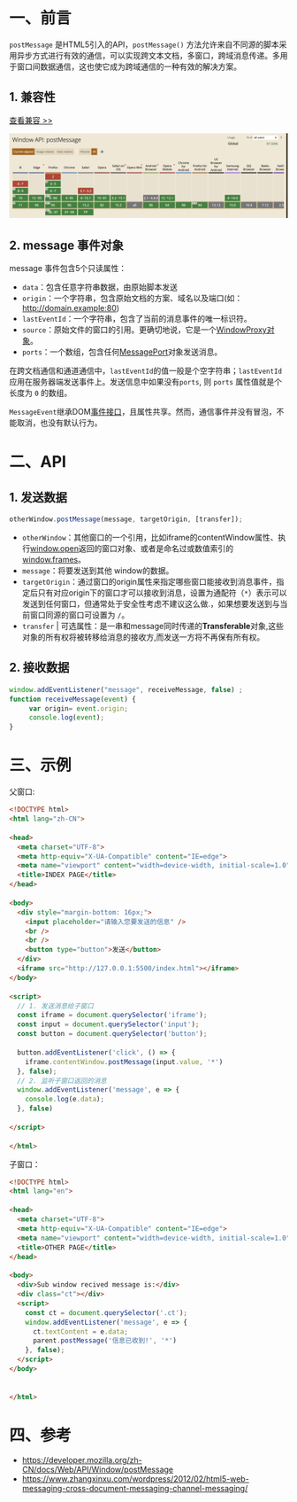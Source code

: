 # 一、前言

`postMessage` 是HTML5引入的API，`postMessage()` 方法允许来自不同源的脚本采用异步方式进行有效的通信，可以实现跨文本文档，多窗口，跨域消息传递。多用于窗口间数据通信，这也使它成为跨域通信的一种有效的解决方案。

## 1. 兼容性

[查看兼容 >>](https://caniuse.com/?search=postmessage)

![](./IMGS/post_message.png)

## 2. message 事件对象

message 事件包含5个只读属性：

- `data`：包含任意字符串数据，由原始脚本发送
- `origin`：一个字符串，包含原始文档的方案、域名以及端口(如：http://domain.example:80)
- `lastEventId`：一个字符串，包含了当前的消息事件的唯一标识符。
- `source`：原始文件的窗口的引用。更确切地说，它是一个[WindowProxy对象](http://www.whatwg.org/specs/web-apps/current-work/multipage/browsers.html#windowproxy)。
- `ports`：一个数组，包含任何[MessagePort](http://dev.w3.org/html5/postmsg/#messageport)对象发送消息。

在跨文档通信和通道通信中，`lastEventId`的值一般是个空字符串；`lastEventId`应用在服务器端发送事件上。发送信息中如果没有`ports`, 则 `ports` 属性值就是个长度为 `0` 的数组。

`MessageEvent`继承DOM[事件接口](http://dvcs.w3.org/hg/domcore/raw-file/tip/Overview.html#interface-event)，且属性共享。然而，通信事件并没有冒泡，不能取消，也没有默认行为。

# 二、API

## 1. 发送数据

```javascript
otherWindow.postMessage(message, targetOrigin, [transfer]);
```

- `otherWindow`：其他窗口的一个引用，比如iframe的contentWindow属性、执行[window.open](https://developer.mozilla.org/en-US/docs/Web/API/Window/open)返回的窗口对象、或者是命名过或数值索引的[window.frames](https://developer.mozilla.org/en-US/docs/Web/API/Window/frames)。
- `message`：将要发送到其他 window的数据。
- `targetOrigin`：通过窗口的origin属性来指定哪些窗口能接收到消息事件，指定后只有对应origin下的窗口才可以接收到消息，设置为通配符（`*`）表示可以发送到任何窗口，但通常处于安全性考虑不建议这么做.，如果想要发送到与当前窗口同源的窗口可设置为 `/`。
- `transfer` | 可选属性：是一串和message同时传递的**Transferable**对象,这些对象的所有权将被转移给消息的接收方,而发送一方将不再保有所有权。

## 2. 接收数据

```js
window.addEventListener("message", receiveMessage, false) ;
function receiveMessage(event) {
     var origin= event.origin;
     console.log(event);
}
```

# 三、示例

父窗口:

```html
<!DOCTYPE html>
<html lang="zh-CN">

<head>
  <meta charset="UTF-8">
  <meta http-equiv="X-UA-Compatible" content="IE=edge">
  <meta name="viewport" content="width=device-width, initial-scale=1.0">
  <title>INDEX PAGE</title>
</head>

<body>
  <div style="margin-bottom: 16px;">
    <input placeholder="请输入您要发送的信息" />
    <br />
    <br />
    <button type="button">发送</button>
  </div>
  <iframe src="http://127.0.0.1:5500/index.html"></iframe>
</body>

<script>
  // 1. 发送消息给子窗口
  const iframe = document.querySelector('iframe');
  const input = document.querySelector('input');
  const button = document.querySelector('button');

  button.addEventListener('click', () => {
    iframe.contentWindow.postMessage(input.value, '*')
  }, false);
  // 2. 监听子窗口返回的消息
  window.addEventListener('message', e => {
    console.log(e.data);
  }, false)

</script>

</html>
```

子窗口：

```html
<!DOCTYPE html>
<html lang="en">

<head>
  <meta charset="UTF-8">
  <meta http-equiv="X-UA-Compatible" content="IE=edge">
  <meta name="viewport" content="width=device-width, initial-scale=1.0">
  <title>OTHER PAGE</title>
</head>

<body>
  <div>Sub window recived message is:</div>
  <div class="ct"></div>
  <script>
    const ct = document.querySelector('.ct');
    window.addEventListener('message', e => {
      ct.textContent = e.data;
      parent.postMessage('信息已收到!', '*')
    }, false);
  </script>
</body>


</html>
```

# 四、参考

- https://developer.mozilla.org/zh-CN/docs/Web/API/Window/postMessage
- https://www.zhangxinxu.com/wordpress/2012/02/html5-web-messaging-cross-document-messaging-channel-messaging/

